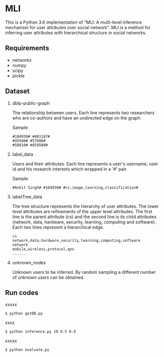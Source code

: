 # MLI

This is a Python 3.6 implementation of "MLI: A multi-level inference mechanism for user attributes over social network". MLI is a method for inferring user attributes with hierarchical structure in social networks.

## Requirements

- networkx
- numpy
- scipy
- pickle

## Dataset

1. dblp-public-graph

   The relationship between users. Each line represents two researchers who are co-authors and have an undirected edge on the graph.

   Sample:

   ```
   #184938# #481197#
   #45948# #57606#
   #58010# #859500#
   ```

   

2. label_data

   Users and their attributes. Each line represents a user's username, user id and his research interests which wrapped in a '#' pair.

   Sample:

   ```
   #Ankit Singh# #184938# #cs,image,learning,classification#
   ```

   

3. labelTree_data

   The tree structure represents the hierarchy of user attributes. The lower level attributes are refinements of the upper level attributes. The first line is the parent attribute (cs) and the second line is its child attributes (network, data, hardware, security, learning, computing and software). Each two lines represent a hierarchical edge.

   ```
   cs
   network,data,hardware,security,learning,computing,software
   network
   mobile,wireless,protocol,qos
   ......
   ```

   

4. unknown_nodes

   Unknown users to be inferred. By random sampling a different number of unknown users can be obtained.

## Run codes

xxxxx

```
$ python getDB.py
```

xxxx

```
$ python inference.py 10 0.5 0.9
```

xxxxx

```
$ python evaluate.py
```
